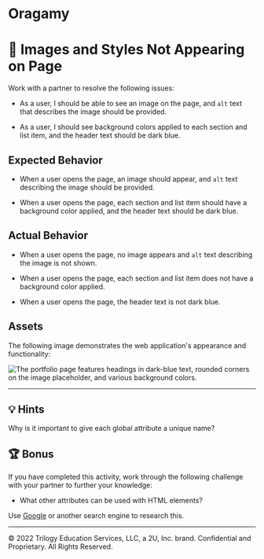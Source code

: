 # Oragamy
# 🐛 Images and Styles Not Appearing on Page

Work with a partner to resolve the following issues:

* As a user, I should be able to see an image on the page, and `alt` text that describes the image should be provided.

* As a user, I should see background colors applied to each section and list item, and the header text should be dark blue.

## Expected Behavior

* When a user opens the page, an image should appear, and `alt` text describing the image should be provided.

* When a user opens the page, each section and list item should have a background color applied, and the header text should be dark blue.

## Actual Behavior

* When a user opens the page, no image appears and `alt` text describing the image is not shown.

* When a user opens the page, each section and list item does not have a background color applied.

* When a user opens the page, the header text is not dark blue.

## Assets

The following image demonstrates the web application's appearance and functionality:

![The portfolio page features headings in dark-blue text, rounded corners on the image placeholder, and various background colors.](./assets/image-1.png)

---

## 💡 Hints

Why is it important to give each global attribute a unique name?

## 🏆 Bonus

If you have completed this activity, work through the following challenge with your partner to further your knowledge:

* What other attributes can be used with HTML elements?

Use [Google](https://www.google.com) or another search engine to research this.

---
© 2022 Trilogy Education Services, LLC, a 2U, Inc. brand. Confidential and Proprietary. All Rights Reserved.